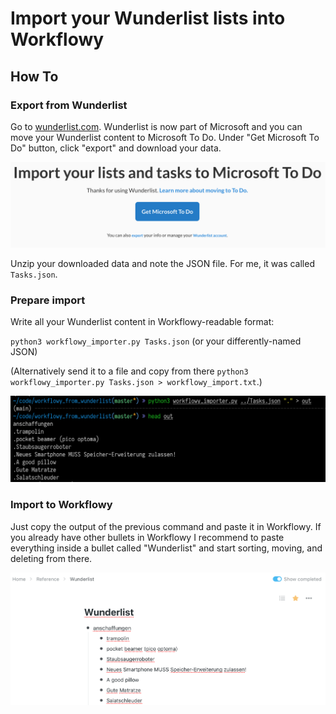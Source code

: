 # Import your Wunderlist lists into Workflowy

## How To

### Export from Wunderlist

Go to [wunderlist.com](https://www.wunderlist.com/). Wunderlist is now part of Microsoft and you can move your Wunderlist content to Microsoft To Do. Under "Get Microsoft To Do" button, click "export" and download your data.

![Click the tiny "export" to get your data out of Wunderlist.](export_screenshot.png)

Unzip your downloaded data and note the JSON file. For me, it was called `Tasks.json`.

### Prepare import

Write all your Wunderlist content in Workflowy-readable format:

`python3 workflowy_importer.py Tasks.json` (or your differently-named JSON)

(Alternatively send it to a file and copy from there `python3 workflowy_importer.py Tasks.json > workflowy_import.txt`.)

![Output of this program](output.png)

### Import to Workflowy

Just copy the output of the previous command and paste it in Workflowy. If you already have other bullets in Workflowy I recommend to paste everything inside a bullet called "Wunderlist" and start sorting, moving, and deleting from there.

![Output pasted to Workflowy](pasted.png)
